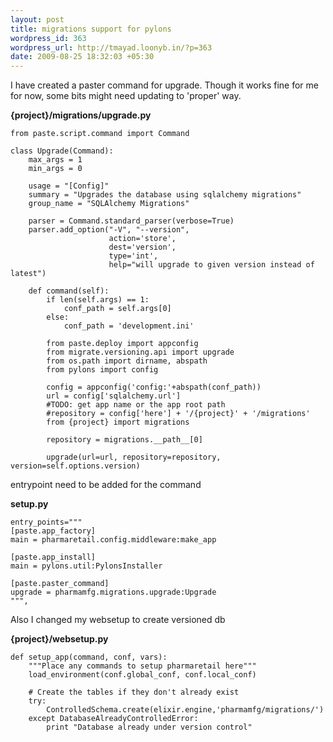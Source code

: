 ```yaml
--- 
layout: post
title: migrations support for pylons
wordpress_id: 363
wordpress_url: http://tmayad.loonyb.in/?p=363
date: 2009-08-25 18:32:03 +05:30
---
```


I have created a paster command for upgrade. Though it works fine for me
for now, some bits might need updating to 'proper' way.

**{project}/migrations/upgrade.py**

~~~~ {.sourceCode .python}
from paste.script.command import Command

class Upgrade(Command):
    max_args = 1
    min_args = 0

    usage = "[Config]"
    summary = "Upgrades the database using sqlalchemy migrations"
    group_name = "SQLAlchemy Migrations"

    parser = Command.standard_parser(verbose=True)
    parser.add_option("-V", "--version",
                      action='store',
                      dest='version',
                      type='int',
                      help="will upgrade to given version instead of latest")

    def command(self):
        if len(self.args) == 1:
            conf_path = self.args[0]
        else:
            conf_path = 'development.ini'

        from paste.deploy import appconfig
        from migrate.versioning.api import upgrade
        from os.path import dirname, abspath
        from pylons import config

        config = appconfig('config:'+abspath(conf_path))
        url = config['sqlalchemy.url']
        #TODO: get app name or the app root path
        #repository = config['here'] + '/{project}' + '/migrations'
        from {project} import migrations

        repository = migrations.__path__[0]

        upgrade(url=url, repository=repository, version=self.options.version)
~~~~

entrypoint need to be added for the command

**setup.py**

~~~~ {.sourceCode .python}
entry_points="""
[paste.app_factory]
main = pharmaretail.config.middleware:make_app

[paste.app_install]
main = pylons.util:PylonsInstaller

[paste.paster_command]
upgrade = pharmamfg.migrations.upgrade:Upgrade
""",
~~~~

Also I changed my websetup to create versioned db

**{project}/websetup.py**

~~~~ {.sourceCode .python}
def setup_app(command, conf, vars):
    """Place any commands to setup pharmaretail here"""
    load_environment(conf.global_conf, conf.local_conf)

    # Create the tables if they don't already exist
    try:
        ControlledSchema.create(elixir.engine,'pharmamfg/migrations/')
    except DatabaseAlreadyControlledError:
        print "Database already under version control"
~~~~
